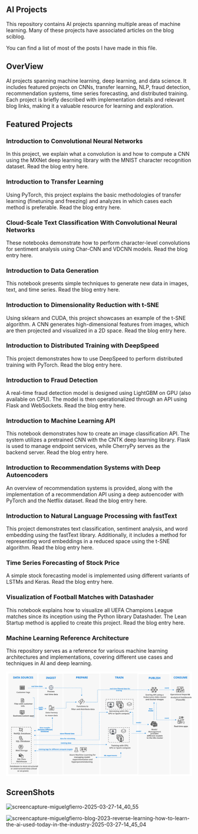 ## AI Projects

This repository contains AI projects spanning multiple areas of machine learning. Many of these projects have associated articles on the blog sciblog.

You can find a list of most of the posts I have made in this file.

## OverView

AI projects spanning machine learning, deep learning, and data science. It includes featured projects on CNNs, transfer learning, NLP, fraud detection, recommendation systems, time series forecasting, and distributed training. Each project is briefly described with implementation details and relevant blog links, making it a valuable resource for learning and exploration.


## Featured Projects


### Introduction to Convolutional Neural Networks

In this project, we explain what a convolution is and how to compute a CNN using the MXNet deep learning library with the MNIST character recognition dataset. Read the blog entry here.


### Introduction to Transfer Learning

Using PyTorch, this project explains the basic methodologies of transfer learning (finetuning and freezing) and analyzes in which cases each method is preferable. Read the blog entry here.


### Cloud-Scale Text Classification With Convolutional Neural Networks

These notebooks demonstrate how to perform character-level convolutions for sentiment analysis using Char-CNN and VDCNN models. Read the blog entry here.


### Introduction to Data Generation


This notebook presents simple techniques to generate new data in images, text, and time series. Read the blog entry here.


### Introduction to Dimensionality Reduction with t-SNE


Using sklearn and CUDA, this project showcases an example of the t-SNE algorithm. A CNN generates high-dimensional features from images, which are then projected and visualized in a 2D space. Read the blog entry here.


### Introduction to Distributed Training with DeepSpeed


This project demonstrates how to use DeepSpeed to perform distributed training with PyTorch. Read the blog entry here.


### Introduction to Fraud Detection

A real-time fraud detection model is designed using LightGBM on GPU (also available on CPU). The model is then operationalized through an API using Flask and WebSockets. Read the blog entry here.



### Introduction to Machine Learning API


This notebook demonstrates how to create an image classification API. The system utilizes a pretrained CNN with the CNTK deep learning library. Flask is used to manage endpoint services, while CherryPy serves as the backend server. Read the blog entry here.


### Introduction to Recommendation Systems with Deep Autoencoders


An overview of recommendation systems is provided, along with the implementation of a recommendation API using a deep autoencoder with PyTorch and the Netflix dataset. Read the blog entry here.

### Introduction to Natural Language Processing with fastText


This project demonstrates text classification, sentiment analysis, and word embedding using the fastText library. Additionally, it includes a method for representing word embeddings in a reduced space using the t-SNE algorithm. Read the blog entry here.


### Time Series Forecasting of Stock Price


A simple stock forecasting model is implemented using different variants of LSTMs and Keras. Read the blog entry here.


### Visualization of Football Matches with Datashader


This notebook explains how to visualize all UEFA Champions League matches since its inception using the Python library Datashader. The Lean Startup method is applied to create this project. Read the blog entry here.


### Machine Learning Reference Architecture

This repository serves as a reference for various machine learning architectures and implementations, covering different use cases and techniques in AI and deep learning.

![](./ML_reference_architecture.svg)

## ScreenShots

![screencapture-miguelgfierro-2025-03-27-14_40_55](https://github.com/user-attachments/assets/de26e228-e7eb-4995-bd5e-3110c245fa1a)

![screencapture-miguelgfierro-blog-2023-reverse-learning-how-to-learn-the-ai-used-today-in-the-industry-2025-03-27-14_45_04](https://github.com/user-attachments/assets/1f9ae35e-66a4-4241-86ed-a4443c49751e)

